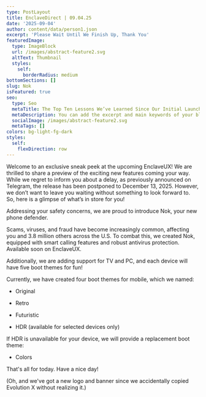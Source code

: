 ```yaml
---
type: PostLayout
title: EnclaveDirect | 09.04.25
date: '2025-09-04'
author: content/data/person1.json
excerpt: 'Please Wait Until We Finish Up, Thank You'
featuredImage:
  type: ImageBlock
  url: /images/abstract-feature2.svg
  altText: Thumbnail
  styles:
    self:
      borderRadius: medium
bottomSections: []
slug: Nok
isFeatured: true
seo:
  type: Seo
  metaTitle: The Top Ten Lessons We’ve Learned Since Our Initial Launch
  metaDescription: You can add the excerpt and main keywords of your blog post here.
  socialImage: /images/abstract-feature2.svg
  metaTags: []
colors: bg-light-fg-dark
styles:
  self:
    flexDirection: row
---
```

Welcome to an exclusive sneak peek at the upcoming EnclaveUX! We are thrilled to share a preview of the exciting new features coming your way. While we regret to inform you about a delay, as previously announced on Telegram, the release has been postponed to December 13, 2025. However, we don’t want to leave you waiting without something to look forward to. So, here is a glimpse of what’s in store for you!



Addressing your safety concerns, we are proud to introduce Nok, your new phone defender.

Scams, viruses, and fraud have become increasingly common, affecting you and 3.8 million others across the U.S. To combat this, we created Nok, equipped with smart calling features and robust antivirus protection. Available soon on EnclaveUX.



Additionally, we are adding support for TV and PC, and each device will have five boot themes for fun!

Currently, we have created four boot themes for mobile, which we named:

*   Original

*   Retro

*   Futuristic

*   HDR (available for selected devices only)

If HDR is unavailable for your device, we will provide a replacement boot theme:

*   Colors



That's all for today. Have a nice day!

(Oh, and we've got a new logo and banner since we accidentally copied Evolution X without realizing it.)
